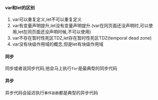 #### var和let的区别

1. var可以重复定义,let不可以重复定义
2. var有变量声明提升,let没有变量声明提升.(var在同页面还没声明时,可以使用,let在同页面还没声明时候,不可以使用)
3. var不存在暂时性死区TDZ,let存在暂时性死区TDZ(temporal dead zone)
4. var没有块级作用域的概念,但是let有块级作用域

#### 同步

同步或者说同步代码,他会马上执行```for```是最典型的同步代码

#### 异步

异步代码会延迟执行```事件函数```都是典型的异步代码